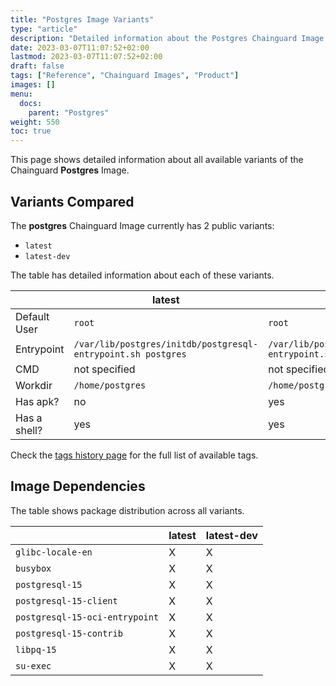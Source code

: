 ```yaml
---
title: "Postgres Image Variants"
type: "article"
description: "Detailed information about the Postgres Chainguard Image variants"
date: 2023-03-07T11:07:52+02:00
lastmod: 2023-03-07T11:07:52+02:00
draft: false
tags: ["Reference", "Chainguard Images", "Product"]
images: []
menu:
  docs:
    parent: "Postgres"
weight: 550
toc: true
---
```


This page shows detailed information about all available variants of the Chainguard **Postgres** Image.

## Variants Compared
The **postgres** Chainguard Image currently has 2 public variants: 

- `latest`
- `latest-dev`

The table has detailed information about each of these variants.

|              | latest                                                       | latest-dev                                                   |
|--------------|--------------------------------------------------------------|--------------------------------------------------------------|
| Default User | `root`                                                       | `root`                                                       |
| Entrypoint   | `/var/lib/postgres/initdb/postgresql-entrypoint.sh postgres` | `/var/lib/postgres/initdb/postgresql-entrypoint.sh postgres` |
| CMD          | not specified                                                | not specified                                                |
| Workdir      | `/home/postgres`                                             | `/home/postgres`                                             |
| Has apk?     | no                                                           | yes                                                          |
| Has a shell? | yes                                                          | yes                                                          |

Check the [tags history page](/chainguard/chainguard-images/reference/postgres/tags_history/) for the full list of available tags.
## Image Dependencies
The table shows package distribution across all variants.

|                                | latest | latest-dev |
|--------------------------------|--------|------------|
| `glibc-locale-en`              | X      | X          |
| `busybox`                      | X      | X          |
| `postgresql-15`                | X      | X          |
| `postgresql-15-client`         | X      | X          |
| `postgresql-15-oci-entrypoint` | X      | X          |
| `postgresql-15-contrib`        | X      | X          |
| `libpq-15`                     | X      | X          |
| `su-exec`                      | X      | X          |
